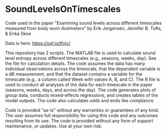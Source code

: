 # SoundLevelsOnTimescales
Code used in the paper "Examining sound levels across different timescales measured from body worn dosimeters" by Erik Jorgensen, Jennifer B. Tufts, &amp; Erika Skoe

Data is here: https://osf.io/tfvjc/

This repository has 2 scripts. The MATLAB file is used to calculate sound level entropy across different timescales (e.g., seasons, weeks, day). See the file for calculation details. The code assumes the data has many individual observations across the timescale, that the dependent variable is a dB measurement, and that the dataset contains a variable for the timescale (e.g., a column called Week with values A, B, and C). The R file is used to conduct all analyses of the data for each timescale in the paper (seasons, weeks, days, and across the day). The code generates plots of group data, conducts mixed-effects regressions, and creates tables of the model outputs. The code also calculates odds and ends like compliance. 

Code is provided "as-is" without any warranties or guarantees of any kind. The user assumes full responsibility for using this code and any outcomes 
resulting from its use. The code is provided without any form of support maintenance, or updates. Use at your own risk.
